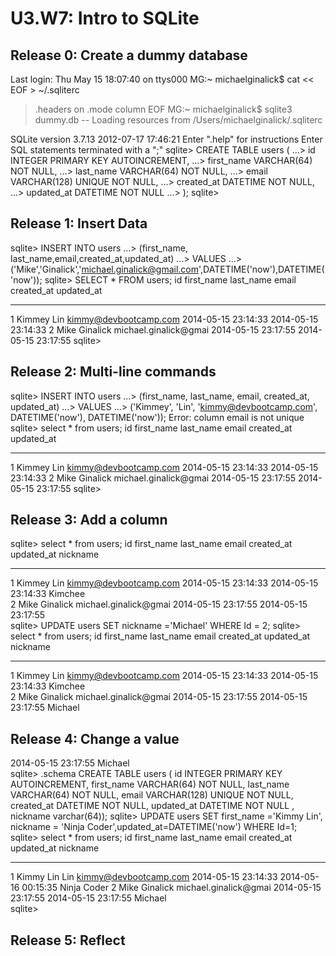# U3.W7: Intro to SQLite

## Release 0: Create a dummy database

<!-- paste your terminal output here -->

Last login: Thu May 15 18:07:40 on ttys000
MG:~ michaelginalick$ cat << EOF > ~/.sqliterc
> .headers on
> .mode column
> EOF
MG:~ michaelginalick$ sqlite3 dummy.db
-- Loading resources from /Users/michaelginalick/.sqliterc

SQLite version 3.7.13 2012-07-17 17:46:21
Enter ".help" for instructions
Enter SQL statements terminated with a ";"
sqlite> CREATE TABLE users (
   ...>   id INTEGER PRIMARY KEY AUTOINCREMENT,
   ...>   first_name VARCHAR(64) NOT NULL,
   ...>   last_name  VARCHAR(64) NOT NULL,
   ...>   email VARCHAR(128) UNIQUE NOT NULL,
   ...>   created_at DATETIME NOT NULL,
   ...>   updated_at DATETIME NOT NULL
   ...> );
sqlite> 


## Release 1: Insert Data 
<!-- paste your terminal output here -->

sqlite> INSERT INTO users
   ...> (first_name, last_name,email,created_at,updated_at)
   ...> VALUES
   ...> ('Mike','Ginalick','michael.ginalick@gmail.com',DATETIME('now'),DATETIME('now'));
sqlite> SELECT * FROM users;
id          first_name  last_name   email                  created_at           updated_at         
----------  ----------  ----------  ---------------------  -------------------  -------------------
1           Kimmey      Lin         kimmy@devbootcamp.com  2014-05-15 23:14:33  2014-05-15 23:14:33
2           Mike        Ginalick    michael.ginalick@gmai  2014-05-15 23:17:55  2014-05-15 23:17:55
sqlite> 



## Release 2: Multi-line commands
<!-- paste your terminal output here -->

sqlite> INSERT INTO users
   ...> (first_name, last_name, email, created_at, updated_at)
   ...> VALUES
   ...> ('Kimmey', 'Lin', 'kimmy@devbootcamp.com', DATETIME('now'), DATETIME('now'));
Error: column email is not unique
sqlite> select * from users;
id          first_name  last_name   email                  created_at           updated_at         
----------  ----------  ----------  ---------------------  -------------------  -------------------
1           Kimmey      Lin         kimmy@devbootcamp.com  2014-05-15 23:14:33  2014-05-15 23:14:33
2           Mike        Ginalick    michael.ginalick@gmai  2014-05-15 23:17:55  2014-05-15 23:17:55
sqlite> 

## Release 3: Add a column
<!-- paste your terminal output here -->

sqlite> select * from users;
id          first_name  last_name   email                  created_at           updated_at           nickname  
----------  ----------  ----------  ---------------------  -------------------  -------------------  ----------
1           Kimmey      Lin         kimmy@devbootcamp.com  2014-05-15 23:14:33  2014-05-15 23:14:33  Kimchee   
2           Mike        Ginalick    michael.ginalick@gmai  2014-05-15 23:17:55  2014-05-15 23:17:55            
sqlite> UPDATE users SET nickname ='Michael' WHERE Id = 2;
sqlite> select * from users;
id          first_name  last_name   email                  created_at           updated_at           nickname  
----------  ----------  ----------  ---------------------  -------------------  -------------------  ----------
1           Kimmey      Lin         kimmy@devbootcamp.com  2014-05-15 23:14:33  2014-05-15 23:14:33  Kimchee   
2           Mike        Ginalick    michael.ginalick@gmai  2014-05-15 23:17:55  2014-05-15 23:17:55  Michael  

## Release 4: Change a value
<!-- paste your terminal output here -->
2014-05-15 23:17:55  Michael   
sqlite> .schema
CREATE TABLE users (
  id INTEGER PRIMARY KEY AUTOINCREMENT,
  first_name VARCHAR(64) NOT NULL,
  last_name  VARCHAR(64) NOT NULL,
  email VARCHAR(128) UNIQUE NOT NULL,
  created_at DATETIME NOT NULL,
  updated_at DATETIME NOT NULL
, nickname varchar(64));
sqlite> UPDATE users SET first_name ='Kimmy Lin', nickname = 'Ninja Coder',updated_at=DATETIME('now')  WHERE Id=1;
sqlite> select * from users;
id          first_name  last_name   email                  created_at           updated_at           nickname   
----------  ----------  ----------  ---------------------  -------------------  -------------------  -----------
1           Kimmy Lin   Lin         kimmy@devbootcamp.com  2014-05-15 23:14:33  2014-05-16 00:15:35  Ninja Coder
2           Mike        Ginalick    michael.ginalick@gmai  2014-05-15 23:17:55  2014-05-15 23:17:55  Michael    
sqlite> 

## Release 5: Reflect
<!-- Add your reflection here -->
